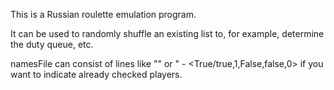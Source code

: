 This is a Russian roulette emulation program. 

It can be used to randomly shuffle an existing list to, for example, determine the duty queue, etc.

namesFile can consist of lines like "<Name>" or "<Name> - <True/true,1,False,false,0> if you want to indicate already checked players.
